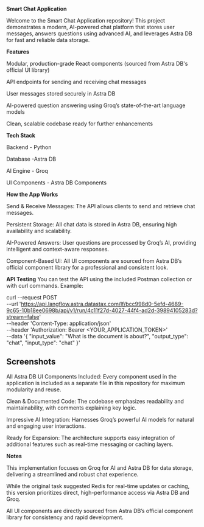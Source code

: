 **Smart Chat Application**

Welcome to the Smart Chat Application repository! This project demonstrates a modern, AI-powered chat platform that stores user messages, answers questions using advanced AI, and leverages Astra DB for fast and reliable data storage.

**Features**

Modular, production-grade React components (sourced from Astra DB's official UI library)

API endpoints for sending and receiving chat messages

User messages stored securely in Astra DB

AI-powered question answering using Groq’s state-of-the-art language models

Clean, scalable codebase ready for further enhancements




**Tech Stack**

Backend - Python

Database -Astra DB

AI Engine	- Groq

UI Components	- Astra DB Components



**How the App Works**


Send & Receive Messages: The API allows clients to send and retrieve chat messages.

Persistent Storage: All chat data is stored in Astra DB, ensuring high availability and scalability.

AI-Powered Answers: User questions are processed by Groq’s AI, providing intelligent and context-aware responses.

Component-Based UI: All UI components are sourced from Astra DB’s official component library for a professional and consistent look.



**API Testing**
You can test the API using the included Postman collection or with curl commands. Example:

curl --request POST \
  --url 'https://api.langflow.astra.datastax.com/lf/bcc998d0-5efd-4689-9c65-10b18ee0698b/api/v1/run/4c11f27d-4027-44f4-ad2d-39894105283d?stream=false' \
  --header 'Content-Type: application/json' \
  --header 'Authorization: Bearer <YOUR_APPLICATION_TOKEN>' \
  --data '{
  "input_value": "What is the document is about?",
  "output_type": "chat",
  "input_type": "chat"
}'


**Screenshots**
----



All Astra DB UI Components Included: Every component used in the application is included as a separate file in this repository for maximum modularity and reuse.

Clean & Documented Code: The codebase emphasizes readability and maintainability, with comments explaining key logic.

Impressive AI Integration: Harnesses Groq’s powerful AI models for natural and engaging user interactions.

Ready for Expansion: The architecture supports easy integration of additional features such as real-time messaging or caching layers.



**Notes**


This implementation focuses on Groq for AI and Astra DB for data storage, delivering a streamlined and robust chat experience.

While the original task suggested Redis for real-time updates or caching, this version prioritizes direct, high-performance access via Astra DB and Groq.

All UI components are directly sourced from Astra DB’s official component library for consistency and rapid development.
